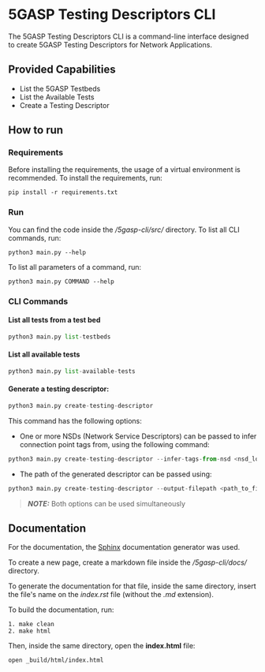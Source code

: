 # 5GASP Testing Descriptors CLI

The 5GASP Testing Descriptors CLI is a command-line interface designed to create 5GASP Testing Descriptors for Network Applications.

## Provided Capabilities

* List the 5GASP Testbeds
* List the Available Tests
* Create a Testing Descriptor

## How to run

### Requirements

Before installing the requirements, the usage of a virtual environment is recommended.
To install the requirements, run:

    pip install -r requirements.txt

### Run

You can find the code inside the */5gasp-cli/src/* directory.
To list all CLI commands, run:

    python3 main.py --help

To list all parameters of a command, run:

    python3 main.py COMMAND --help

### CLI Commands

#### List all tests from a test bed

```python
python3 main.py list-testbeds
```

#### List all available tests

```python
python3 main.py list-available-tests
```

#### Generate a testing descriptor:

```python
python3 main.py create-testing-descriptor
```

This command has the following options:

* One or more NSDs (Network Service Descriptors) can be passed to infer connection point tags from, using the following command:

```python
python3 main.py create-testing-descriptor --infer-tags-from-nsd <nsd_location>
```

* The path of the generated descriptor can be passed using:

```python
python3 main.py create-testing-descriptor --output-filepath <path_to_file>
```

> **_NOTE:_** Both options can be used simultaneously

## Documentation

For the documentation, the [Sphinx](https://www.sphinx-doc.org/en/master/) documentation generator was used.

To create a new page, create a markdown file inside the */5gasp-cli/docs/* directory.

To generate the documentation for that file, inside the same directory, insert the file's name on the *index.rst* file (without the *.md* extension).

To build the documentation, run:

    1. make clean
    2. make html

Then, inside the same directory, open the **index.html** file:

    open _build/html/index.html
